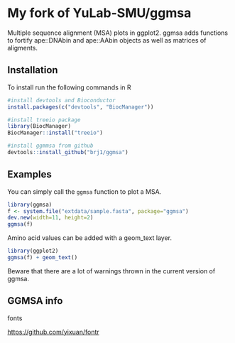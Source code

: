 # My fork of YuLab-SMU/ggmsa

Multiple sequence alignment (MSA) plots in ggplot2. ggmsa adds functions to fortify ape::DNAbin and ape::AAbin  objects as well as matrices of aligments.

## Installation

To install run the following commands in R

```r
#install devtools and Bioconductor
install.packages(c("devtools", "BiocManager"))

#install treeio package
library(BiocManager)
BiocManager::install("treeio")

#install ggmmsa from github
devtools::install_github("brj1/ggmsa")
```

## Examples

You can simply call the `ggmsa` function to plot a MSA.

```r
library(ggmsa)
f <- system.file("extdata/sample.fasta", package="ggmsa")
dev.new(width=11, height=2)
ggmsa(f)
```

Amino acid values can be added with a geom_text layer.

```r
library(ggplot2)
ggmsa(f) + geom_text()
```

Beware that there are a lot of warnings thrown in the current version of ggmsa.


## GGMSA info

fonts

<https://github.com/yixuan/fontr>
